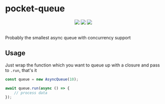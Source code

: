 # pocket-queue

<div align="center">

<img src="https://img.shields.io/bundlephobia/minzip/pocket-queue?style=flat-square" />
<img src="https://img.shields.io/npm/v/pocket-queue?style=flat-square" />
<img src="https://img.shields.io/badge/dependencies-0-success?style=flat-square" />
 
</div>

<br />

Probably the smallest async queue with concurrency support

## Usage

Just wrap the function which you want to queue up with a closure and pass to `.run`, that's it

```ts
const queue = new AsyncQueue(10);

await queue.run(async () => {
    // process data
});
```
